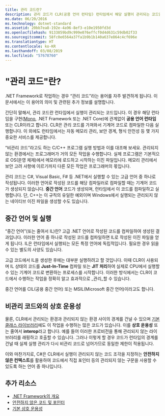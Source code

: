 ```yaml
---
title: 관리 코드란?
description: 관리 코드가 CLR(공용 언어 런타임) 런타임에서 해당 실행이 관리되는 코드임을 알아봅니다.
ms.date: 06/20/2016
ms.technology: dotnet-standard
ms.assetid: 20bb7ea8-192e-4a96-8ef3-e10e1950fd3d
ms.openlocfilehash: 9133859bd9c999e076effcf0d4d631c59db02f33
ms.sourcegitcommit: 58fc0e6564a37fa1b9b1b140a637e864c4cf696e
ms.translationtype: HT
ms.contentlocale: ko-KR
ms.lasthandoff: 03/08/2019
ms.locfileid: "57678760"
---
```

# <a name="what-is-managed-code"></a>"관리 코드"란?

.NET Framework로 작업하는 경우 “관리 코드”라는 용어를 자주 발견하게 됩니다. 이 문서에서는 이 용어의 의미 및 관련된 추가 정보를 설명합니다.

간단히 말해서, 관리 코드란 런타임에서 실행이 관리되는 코드입니다. 이 경우 해당 런타임을 구현([Mono](https://www.mono-project.com/), .NET Framework 또는 .NET Core)에 관계없이 **공용 언어 런타임** 또는 CLR이라고 합니다. CLR은 관리 코드를 가져와서 기계어 코드로 컴파일한 다음 실행합니다. 이 외에도 런타임에서는 자동 메모리 관리, 보안 경계, 형식 안전성 등 몇 가지 중요한 서비스를 제공합니다.

“비관리 코드”라고도 하는 C/C++ 프로그램 실행 방법과 이를 대조해 보세요. 관리되지 않는 환경에서는 프로그래머가 거의 모든 작업을 수행합니다. 실제 프로그램은 기본적으로 OS(운영 체제)에서 메모리에 로드하고 시작하는 이진 파일입니다. 메모리 관리에서 보안 고려 사항에 이르기까지 다른 모든 작업은 프로그래머의 몫입니다.

관리 코드는 C#, Visual Basic, F# 등 .NET에서 실행할 수 있는 고급 언어 중 하나로 작성됩니다. 이러한 언어로 작성된 코드를 해당 컴파일러로 컴파일할 때는 기계어 코드가 생성되지 않습니다. **중간 언어** 코드가 생성되며, 런타임에서 이 코드를 컴파일하고 실행합니다. 단, C++는 이 규칙의 유일한 예외이며 Windows에서 실행되는 관리되지 않는 네이티브 이진 파일을 생성할 수도 있습니다.

## <a name="intermediate-language--execution"></a>중간 언어 및 실행

“중간 언어”(또는 줄여서 IL)란? 고급 .NET 언어로 작성된 코드를 컴파일하여 생성된 결과입니다. 이러한 언어 중 하나로 작성된 코드를 컴파일하면 IL로 작성된 이진 파일을 얻게 됩니다. IL은 런타임에서 실행되는 모든 특정 언어에 독립적입니다. 필요한 경우 읽을 수 있는 별도의 사양도 있습니다.

고급 코드에서 IL을 생성한 후에는 대부분 실행하려고 할 것입니다. 이때 CLR이 사용되며 IL 상태의 코드를 **Just-In-Time** 컴파일 또는 **JIT 처리**하여 실제로 CPU에서 실행할 수 있는 기계어 코드로 변환하는 프로세스를 시작합니다. 이러한 방식에서는 CLR이 코드에서 수행하는 작업을 정확히 알고 효과적으로 _관리_할 수 있습니다.

중간 언어를 CIL(공용 중간 언어) 또는 MSIL(Microsoft 중간 언어)이라고도 합니다.

## <a name="unmanaged-code-interoperability"></a>비관리 코드와의 상호 운용성

물론, CLR에서 관리되는 환경과 관리되지 않는 환경 사이의 경계를 건널 수 있으며 [기본 클래스 라이브러리](framework-libraries.md)에도 이 작업을 수행하는 많은 코드가 있습니다. 이를 **상호 운용성** 또는 줄여서 **interop**라고 합니다. 예를 들어 이러한 프로비전을 통해 관리되지 않는 라이브러리를 래핑하고 호출할 수 있습니다. 그러나 이렇게 할 경우 코드가 런타임의 경계를 건널 때 실제 실행 관리가 다시 비관리 코드로 넘어가므로 동일한 제한이 적용됩니다.

이와 마찬가지로, C#은 CLR에서 실행이 관리되지 않는 코드 조각을 지정하는 **안전하지 않은 컨텍스트**를 활용하여 코드에서 직접 포인터 등의 관리되지 않는 구문을 사용할 수 있도록 하는 언어 중 하나입니다.

## <a name="more-resources"></a>추가 리소스

* [.NET Framework의 개요](../framework/get-started/overview.md)
* [안전하지 않은 코드 및 포인터](../../docs/csharp/programming-guide/unsafe-code-pointers/index.md)
* [기본 상호 운용성](./native-interop/index.md)
